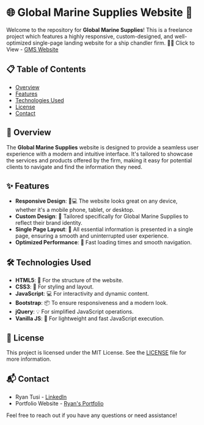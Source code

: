 # 🌐 Global Marine Supplies Website 🚢

Welcome to the repository for **Global Marine Supplies**! This is a freelance project which features a highly responsive, custom-designed, and well-optimized single-page landing website for a ship chandler firm. 🌊⚓
Click to View - [GMS Website](https://ryantusigms.netlify.app/)

## 📋 Table of Contents
- [Overview](#overview)
- [Features](#features)
- [Technologies Used](#technologies-used)
- [License](#license)
- [Contact](#contact)

## 🌟 Overview
The **Global Marine Supplies** website is designed to provide a seamless user experience with a modern and intuitive interface. It's tailored to showcase the services and products offered by the firm, making it easy for potential clients to navigate and find the information they need.

## ✨ Features
- **Responsive Design**: 📱💻 The website looks great on any device, whether it's a mobile phone, tablet, or desktop.
- **Custom Design**: 🎨 Tailored specifically for Global Marine Supplies to reflect their brand identity.
- **Single Page Layout**: 📄 All essential information is presented in a single page, ensuring a smooth and uninterrupted user experience.
- **Optimized Performance**: 🚀 Fast loading times and smooth navigation.

## 🛠 Technologies Used
- **HTML5**: 📝 For the structure of the website.
- **CSS3**: 🎨 For styling and layout.
- **JavaScript**: 💻 For interactivity and dynamic content.
- **Bootstrap**: 📦 To ensure responsiveness and a modern look.
- **jQuery**: 💡 For simplified JavaScript operations.
- **Vanilla JS**: 🌿 For lightweight and fast JavaScript execution.

## 📜 License
This project is licensed under the MIT License. See the [LICENSE](LICENSE) file for more information.

## 📬 Contact
- Ryan Tusi - [LinkedIn](https://www.linkedin.com/in/ryantusi/)
- Portfolio Website - [Ryan's Portfolio](https://ryantusi.netlify.app/)

Feel free to reach out if you have any questions or need assistance!
